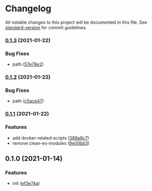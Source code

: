 # Changelog

All notable changes to this project will be documented in this file. See [standard-version](https://github.com/conventional-changelog/standard-version) for commit guidelines.

### [0.1.3](https://github.com/BlackGlory/scripts/compare/v0.1.2...v0.1.3) (2021-01-22)


### Bug Fixes

* path ([57e78e2](https://github.com/BlackGlory/scripts/commit/57e78e2e9e7ff33c61d9d319b7bcd6c5fc8d3fa2))

### [0.1.2](https://github.com/BlackGlory/scripts/compare/v0.1.1...v0.1.2) (2021-01-22)


### Bug Fixes

* path ([c5ace47](https://github.com/BlackGlory/scripts/commit/c5ace47f8a523180b8cf86c815d9771cc23d1d46))

### [0.1.1](https://github.com/BlackGlory/scripts/compare/v0.1.0...v0.1.1) (2021-01-22)


### Features

* add docker-related scripts ([389a9c7](https://github.com/BlackGlory/scripts/commit/389a9c79787a8cde32b76b5f376cabe2bbcd44a0))
* remove clean-es-modules ([9e00bb3](https://github.com/BlackGlory/scripts/commit/9e00bb3a08d600b1f5634e275059819c720f263a))

## 0.1.0 (2021-01-14)


### Features

* init ([ef3e74a](https://github.com/BlackGlory/scripts/commit/ef3e74a87f15be0b413cc43892cb56eb3e294930))
